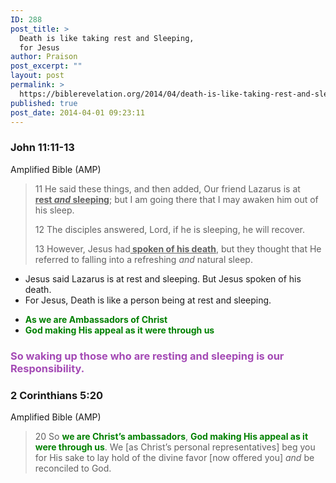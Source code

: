 ```yaml
---
ID: 288
post_title: >
  Death is like taking rest and Sleeping,
  for Jesus
author: Praison
post_excerpt: ""
layout: post
permalink: >
  https://biblerevelation.org/2014/04/death-is-like-taking-rest-and-sleeping-for-jesus/
published: true
post_date: 2014-04-01 09:23:11
---
```

<h3>John 11:11-13</h3>
Amplified Bible (AMP)
<blockquote>11 He said these things, and then added, Our friend Lazarus is at <span style="text-decoration: underline;"><strong>rest <i>and</i> sleeping</strong></span>; but I am going there that I may awaken him out of his sleep.

12 The disciples answered, Lord, if he is sleeping, he will recover.

13 However, Jesus had<span style="text-decoration: underline;"><strong> spoken of his death</strong></span>, but they thought that He referred to falling into a refreshing <i>and</i> natural sleep.</blockquote>
<ul>
	<li>Jesus said Lazarus is at rest and sleeping. But Jesus spoken of his death.</li>
	<li>For Jesus, Death is like a person being at rest and sleeping.</li>
</ul>
<ul>
	<li><strong><span style="color: #008000;">As we are Ambassadors of Christ</span></strong></li>
	<li><strong><span style="color: #008000;">God making His appeal as it were through us</span></strong></li>
</ul>
<h3><strong><span style="color: #a44ab5;">So waking up those who are resting and sleeping is our Responsibility. </span></strong></h3>
<div>
<h3>2 Corinthians 5:20</h3>
Amplified Bible (AMP)

</div>
<div>
<blockquote>20 So <span style="color: #008000;"><strong>we are Christ’s ambassadors</strong></span>, <strong><span style="color: #008000;">God making His appeal as it were through us</span></strong>. We [as Christ’s personal representatives] beg you for His sake to lay hold of the divine favor [now offered you] <i>and</i> be reconciled to God.</blockquote>
</div>